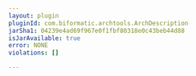 ```yaml
---
layout: plugin
pluginId: com.biformatic.archtools.ArchDescription
jarSha1: 04239e4ad69f967e0f1fbf80318e0c43beb44d88
isJarAvailable: true
error: NONE
violations: []

---
```

